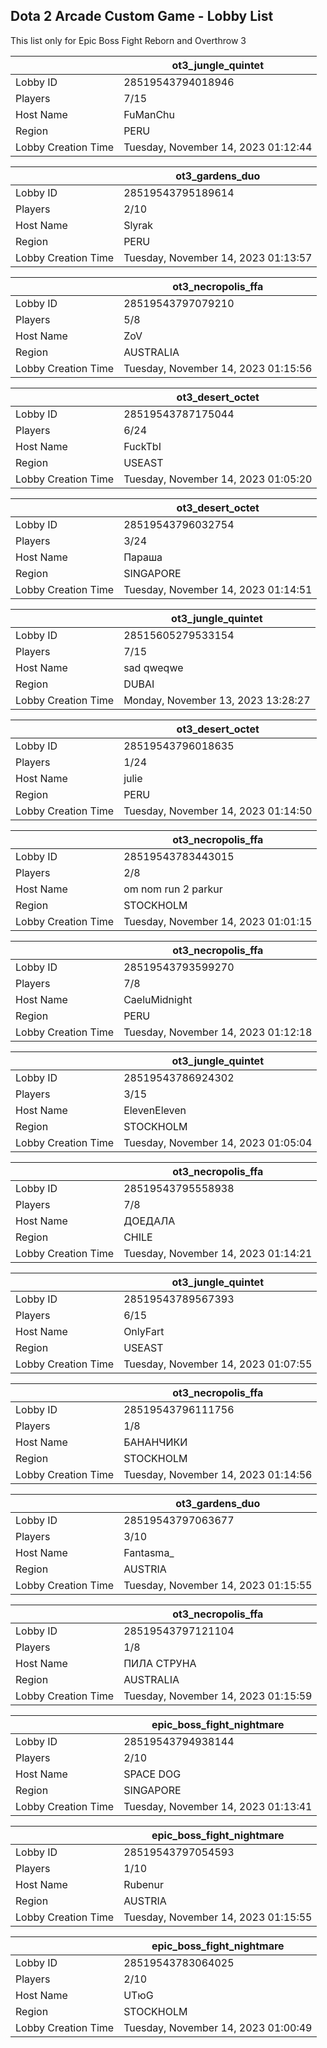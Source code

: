 ## Dota 2 Arcade Custom Game - Lobby List

This list only for Epic Boss Fight Reborn and Overthrow 3

|  | ot3_jungle_quintet |
| ------ | ------ |
| Lobby ID | 28519543794018946 |
| Players | 7/15 |
| Host Name | FuManChu |
| Region | PERU |
| Lobby Creation Time | Tuesday, November 14, 2023 01:12:44 |


|  | ot3_gardens_duo |
| ------ | ------ |
| Lobby ID | 28519543795189614 |
| Players | 2/10 |
| Host Name | Slyrak |
| Region | PERU |
| Lobby Creation Time | Tuesday, November 14, 2023 01:13:57 |


|  | ot3_necropolis_ffa |
| ------ | ------ |
| Lobby ID | 28519543797079210 |
| Players | 5/8 |
| Host Name | ZoV |
| Region | AUSTRALIA |
| Lobby Creation Time | Tuesday, November 14, 2023 01:15:56 |


|  | ot3_desert_octet |
| ------ | ------ |
| Lobby ID | 28519543787175044 |
| Players | 6/24 |
| Host Name | FuckTbI |
| Region | USEAST |
| Lobby Creation Time | Tuesday, November 14, 2023 01:05:20 |


|  | ot3_desert_octet |
| ------ | ------ |
| Lobby ID | 28519543796032754 |
| Players | 3/24 |
| Host Name | Параша |
| Region | SINGAPORE |
| Lobby Creation Time | Tuesday, November 14, 2023 01:14:51 |


|  | ot3_jungle_quintet |
| ------ | ------ |
| Lobby ID | 28515605279533154 |
| Players | 7/15 |
| Host Name | sad qweqwe |
| Region | DUBAI |
| Lobby Creation Time | Monday, November 13, 2023 13:28:27 |


|  | ot3_desert_octet |
| ------ | ------ |
| Lobby ID | 28519543796018635 |
| Players | 1/24 |
| Host Name | julie |
| Region | PERU |
| Lobby Creation Time | Tuesday, November 14, 2023 01:14:50 |


|  | ot3_necropolis_ffa |
| ------ | ------ |
| Lobby ID | 28519543783443015 |
| Players | 2/8 |
| Host Name | om nom run 2 parkur |
| Region | STOCKHOLM |
| Lobby Creation Time | Tuesday, November 14, 2023 01:01:15 |


|  | ot3_necropolis_ffa |
| ------ | ------ |
| Lobby ID | 28519543793599270 |
| Players | 7/8 |
| Host Name | CaeluMidnight |
| Region | PERU |
| Lobby Creation Time | Tuesday, November 14, 2023 01:12:18 |


|  | ot3_jungle_quintet |
| ------ | ------ |
| Lobby ID | 28519543786924302 |
| Players | 3/15 |
| Host Name | ElevenEleven |
| Region | STOCKHOLM |
| Lobby Creation Time | Tuesday, November 14, 2023 01:05:04 |


|  | ot3_necropolis_ffa |
| ------ | ------ |
| Lobby ID | 28519543795558938 |
| Players | 7/8 |
| Host Name | ДОЕДАЛА |
| Region | CHILE |
| Lobby Creation Time | Tuesday, November 14, 2023 01:14:21 |


|  | ot3_jungle_quintet |
| ------ | ------ |
| Lobby ID | 28519543789567393 |
| Players | 6/15 |
| Host Name | OnlyFart |
| Region | USEAST |
| Lobby Creation Time | Tuesday, November 14, 2023 01:07:55 |


|  | ot3_necropolis_ffa |
| ------ | ------ |
| Lobby ID | 28519543796111756 |
| Players | 1/8 |
| Host Name | БАНАНЧИКИ |
| Region | STOCKHOLM |
| Lobby Creation Time | Tuesday, November 14, 2023 01:14:56 |


|  | ot3_gardens_duo |
| ------ | ------ |
| Lobby ID | 28519543797063677 |
| Players | 3/10 |
| Host Name | Fantasma_ |
| Region | AUSTRIA |
| Lobby Creation Time | Tuesday, November 14, 2023 01:15:55 |


|  | ot3_necropolis_ffa |
| ------ | ------ |
| Lobby ID | 28519543797121104 |
| Players | 1/8 |
| Host Name | ПИЛА СТРУНА |
| Region | AUSTRALIA |
| Lobby Creation Time | Tuesday, November 14, 2023 01:15:59 |


|  | epic_boss_fight_nightmare |
| ------ | ------ |
| Lobby ID | 28519543794938144 |
| Players | 2/10 |
| Host Name | SPACE DOG |
| Region | SINGAPORE |
| Lobby Creation Time | Tuesday, November 14, 2023 01:13:41 |


|  | epic_boss_fight_nightmare |
| ------ | ------ |
| Lobby ID | 28519543797054593 |
| Players | 1/10 |
| Host Name | Rubenur |
| Region | AUSTRIA |
| Lobby Creation Time | Tuesday, November 14, 2023 01:15:55 |


|  | epic_boss_fight_nightmare |
| ------ | ------ |
| Lobby ID | 28519543783064025 |
| Players | 2/10 |
| Host Name | UTюG |
| Region | STOCKHOLM |
| Lobby Creation Time | Tuesday, November 14, 2023 01:00:49 |


